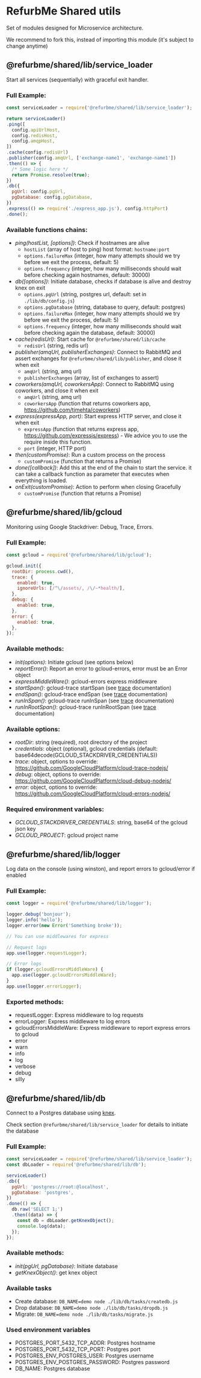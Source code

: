 # RefurbMe Shared utils

Set of modules designed for Microservice architecture.

We recommend to fork this, instead of importing this module (it's subject to change anytime)




## @refurbme/shared/lib/service_loader

Start all services (sequentially) with graceful exit handler.

### Full Example:

```js
const serviceLoader = require('@refurbme/shared/lib/service_loader');

return serviceLoader()
.ping([
  config.apiUrlHost,
  config.redisHost,
  config.amqpHost,
])
.cache(config.redisUrl)
.publisher(config.amqUrl, ['exchange-name1', 'exchange-name1'])
.then(() => {
  /* Some logic here */
  return Promise.resolve(true);
})
.db({
  pgUrl: config.pgUrl,
  pgDatabase: config.pgDatabase,
})
.express(() => require('./express_app.js'), config.httpPort)
.done();
```

### Available functions chains:

- *ping(hostList, [options])*: Check if hostnames are alive
  - `hostList` (array of host to ping) host format: `hostname:port`
  - `options.failureMax` (integer, how many attempts should we try before we exit the process, default: 5)
  - `options.frequency` (integer, how many milliseconds should wait before checking again hostnames, default: 30000)
- *db([options])*: Initiate database, checks if database is alive and destroy knex on exit
  - `options.pgUrl` (string, postgres url, default: set in `./lib/db/config.js`)
  - `options.pgDatabase` (string, database to query, default: postgres)
  - `options.failureMax` (integer, how many attempts should we try before we exit the process, default: 5)
  - `options.frequency` (integer, how many milliseconds should wait before checking again the database, default: 30000)
- *cache(redisUrl)*: Start cache for `@refurbme/shared/lib/cache`
  - `redisUrl` (string, redis url)
- *publisher(amqUrl, publisherExchanges)*: Connect to RabbitMQ and assert exchanges for `@refurbme/shared/lib/publisher`, and close it when exit
  - `amqUrl` (string, amq url)
  - `publisherExchanges` (array, list of exchanges to assert)
- *coworkers(amqUrl, coworkersApp)*: Connect to RabbitMQ using coworkers, and close it when exit
  - `amqUrl` (string, amq url)
  - `coworkersApp` (function that returns coworkers app, https://github.com/tjmehta/coworkers)
- *express(expressApp, port)*: Start express HTTP server, and close it when exit
  - `expressApp` (function that returns express app, https://github.com/expressjs/express) - We advice you to use the require inside this function.
  - `port` (integer, HTTP port)
- *then(customPromise)*: Run a custom process on the process
  - `customPromise` (function that returns a Promise)
- *done([callback])*: Add this at the end of the chain to start the service. it can take a callback function as parameter that executes when everything is loaded.
- *onExit(customPromise)*: Action to perform when closing Gracefully
  - `customPromise` (function that returns a Promise)




## @refurbme/shared/lib/gcloud

Monitoring using Google Stackdriver: Debug, Trace, Errors.

### Full Example:

```js
const gcloud = require('@refurbme/shared/lib/gcloud');

gcloud.init({
  rootDir: process.cwd(),
  trace: {
    enabled: true,
    ignoreUrls: [/^\/assets/, /\/~*health/],
  },
  debug: {
    enabled: true,
  },
  error: {
    enabled: true,
  },
});
```

### Available methods:

- *init(options)*: Initiate gcloud (see options below)
- *reportError()*: Report an error to gcloud-errors, error must be an Error object
- *expressMiddleWare()*: gcloud-errors express middleware
- *startSpan()*: gcloud-trace startSpan (see [trace](https://github.com/GoogleCloudPlatform/cloud-trace-nodejs/) documentation)
- *endSpan()*: gcloud-trace endSpan (see [trace](https://github.com/GoogleCloudPlatform/cloud-trace-nodejs/) documentation)
- *runInSpan()*: gcloud-trace runInSpan (see [trace](https://github.com/GoogleCloudPlatform/cloud-trace-nodejs/) documentation)
- *runInRootSpan()*: gcloud-trace runInRootSpan (see [trace](https://github.com/GoogleCloudPlatform/cloud-trace-nodejs/) documentation)

### Available options:

- *rootDir*: string (required), root directory of the project
- *credentials*: object (optional), gcloud credentials (default: base64decode(GCLOUD_STACKDRIVER_CREDENTIALS))
- *trace*: object, options to override: https://github.com/GoogleCloudPlatform/cloud-trace-nodejs/
- *debug*: object, options to override: https://github.com/GoogleCloudPlatform/cloud-debug-nodejs/
- *error*: object, options to override: https://github.com/GoogleCloudPlatform/cloud-errors-nodejs/

### Required environment variables:

- *GCLOUD_STACKDRIVER_CREDENTIALS*: string, base64 of the gcloud json key
- *GCLOUD_PROJECT*: gcloud project name




## @refurbme/shared/lib/logger

Log data on the console (using winston), and report errors to gcloud/error if enabled

### Full Example:

```js
const logger = require('@refurbme/shared/lib/logger');

logger.debug('bonjour');
logger.info('hello');
logger.error(new Error('Something broke'));

// You can use middlewares for express

// Request logs
app.use(logger.requestLogger);

// Error logs
if (logger.gcloudErrorsMiddleWare) {
  app.use(logger.gcloudErrorsMiddleWare);
}
app.use(logger.errorLogger);
```

### Exported methods:
- requestLogger: Express middleware to log requests
- errorLogger: Express middleware to log errors
- gcloudErrorsMiddleWare: Express middleware to report express errors to gcloud
- error
- warn
- info
- log
- verbose
- debug
- silly




## @refurbme/shared/lib/db

Connect to a Postgres database using [knex](http://knexjs.org/).

Check section `@refurbme/shared/lib/service_loader` for details to initiate the database

### Full Example:

```js
const serviceLoader = require('@refurbme/shared/lib/service_loader');
const dbLoader = require('@refurbme/shared/lib/db');

serviceLoader()
.db({
  pgUrl: 'postgres://root:@localhost',
  pgDatabase: 'postgres',
})
.done(() => {
  db.raw('SELECT 1;')
  .then((data) => {
    const db = dbLoader.getKnexObject();
    console.log(data);
  });
});

```

### Available methods:

- *init(pgUrl, pgDatabase)*: Initiate database
- *getKnexObject()*: get knex object

### Available tasks

- Create database: `DB_NAME=demo node ./lib/db/tasks/createdb.js`
- Drop database: `DB_NAME=demo node ./lib/db/tasks/dropdb.js`
- Migrate: `DB_NAME=demo node ./lib/db/tasks/migrate.js`

### Used environment variables

- POSTGRES_PORT_5432_TCP_ADDR: Postgres hostname
- POSTGRES_PORT_5432_TCP_PORT: Postgres port
- POSTGRES_ENV_POSTGRES_USER: Postgres username
- POSTGRES_ENV_POSTGRES_PASSWORD: Postgres password
- DB_NAME: Postgres database

